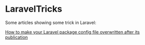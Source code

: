 # LaravelTricks
Some articles showing some trick in Laravel:

[How to make your Laravel package config file overwritten after its publication](https://github.com/ridesoft/LaravelTrick/blob/master/How%20to%20make%20your%20Laravel%20package%20config%20file%20overwritten%20after%20its%20publication.md)
